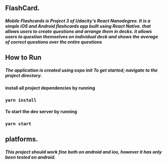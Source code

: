 
## FlashCard.
##### Mobile Flashcards is Project 3 of Udacity's React Nanodegree. It is a simple iOS and Android flashcards app built using React Native. that allows users to create questions and arrange them in decks. it allows users to question themselves on individual deck and shows the average of correct questions over the entire questions


## How to Run
##### The application is created using expo init To get started; navigate to the project directory.

#### install all project dependencies by running
### ```yarn install```
#### To start the dev server by running
### ```yarn start```

## platforms.
##### This project should work fine both on android and ios, however it has only been tested on android.
